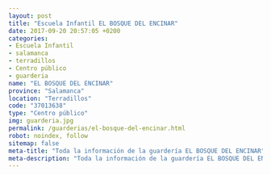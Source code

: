 ```yaml
---
layout: post
title: "Escuela Infantil EL BOSQUE DEL ENCINAR"
date: 2017-09-20 20:57:05 +0200
categories:
- Escuela Infantil
- salamanca
- terradillos
- Centro público
- guarderia
name: "EL BOSQUE DEL ENCINAR"
province: "Salamanca"
location: "Terradillos"
code: "37013638"
type: "Centro público"
img: guarderia.jpg
permalink: /guarderias/el-bosque-del-encinar.html
robot: noindex, follow
sitemap: false
meta-title: "Toda la información de la guardería EL BOSQUE DEL ENCINAR"
meta-description: "Toda la información de la guardería EL BOSQUE DEL ENCINAR"
---
```

